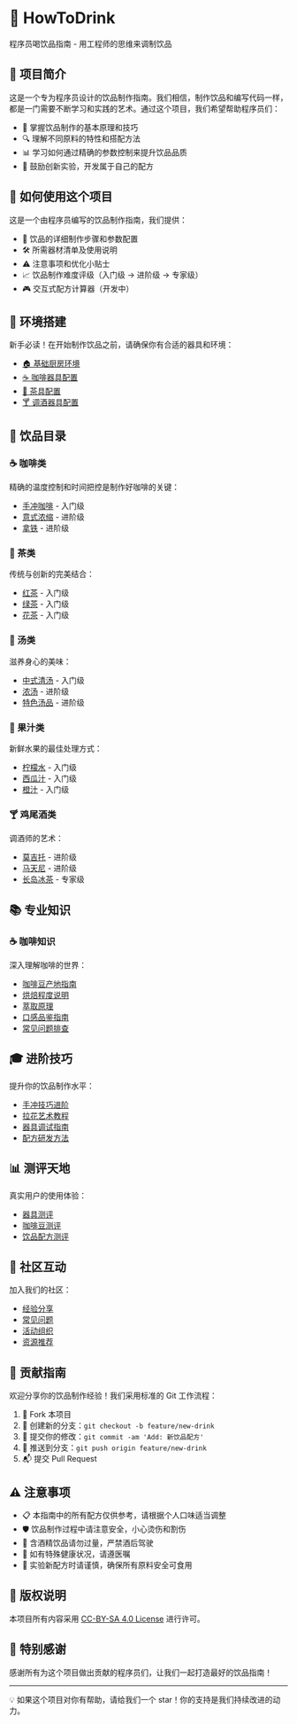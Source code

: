 ﻿# 🍹 HowToDrink

程序员喝饮品指南 - 用工程师的思维来调制饮品

## 📖 项目简介

这是一个专为程序员设计的饮品制作指南。我们相信，制作饮品和编写代码一样，都是一门需要不断学习和实践的艺术。通过这个项目，我们希望帮助程序员们：

- 🎯 掌握饮品制作的基本原理和技巧
- 🔍 理解不同原料的特性和搭配方法
- 📊 学习如何通过精确的参数控制来提升饮品品质
- 🧪 鼓励创新实验，开发属于自己的配方

## 🚀 如何使用这个项目

这是一个由程序员编写的饮品制作指南，我们提供：
- 📝 饮品的详细制作步骤和参数配置
- 🛠️ 所需器材清单及使用说明
- ⚠️ 注意事项和优化小贴士
- 📈 饮品制作难度评级（入门级 → 进阶级 → 专家级）
- 🎮 交互式配方计算器（开发中）

## 🔧 环境搭建
新手必读！在开始制作饮品之前，请确保你有合适的器具和环境：
- [🏠 基础厨房环境](setup/basic-kitchen.md)
- [☕ 咖啡器具配置](setup/coffee-equipment.md)
- [🍵 茶具配置](setup/tea-equipment.md)
- [🍸 调酒器具配置](setup/bartender-equipment.md)

## 🎯 饮品目录

### ☕ 咖啡类
精确的温度控制和时间把控是制作好咖啡的关键：
- [手冲咖啡](drinks/coffee/pour-over-coffee.md) - 入门级
- [意式浓缩](drinks/coffee/espresso.md) - 进阶级
- [拿铁](drinks/coffee/latte.md) - 进阶级

### 🍵 茶类
传统与创新的完美结合：
- [红茶](drinks/tea/black-tea.md) - 入门级
- [绿茶](drinks/tea/green-tea.md) - 入门级
- [花茶](drinks/tea/flower-tea.md) - 入门级

### 🥣 汤类
滋养身心的美味：
- [中式清汤](drinks/soup/chinese-clear-soup.md) - 入门级
- [浓汤](drinks/soup/cream-soup.md) - 进阶级
- [特色汤品](drinks/soup/special-soup.md) - 进阶级

### 🥤 果汁类
新鲜水果的最佳处理方式：
- [柠檬水](drinks/juice/lemonade.md) - 入门级
- [西瓜汁](drinks/juice/watermelon-juice.md) - 入门级
- [橙汁](drinks/juice/orange-juice.md) - 入门级

### 🍸 鸡尾酒类
调酒师的艺术：
- [莫吉托](drinks/cocktail/mojito.md) - 进阶级
- [马天尼](drinks/cocktail/martini.md) - 进阶级
- [长岛冰茶](drinks/cocktail/long-island-iced-tea.md) - 专家级

## 📚 专业知识
### ☕ 咖啡知识
深入理解咖啡的世界：
- [咖啡豆产地指南](knowledge/coffee/origin-guide.md)
- [烘焙程度说明](knowledge/coffee/roast-levels.md)
- [萃取原理](knowledge/coffee/extraction-theory.md)
- [口感品鉴指南](knowledge/coffee/tasting-guide.md)
- [常见问题排查](knowledge/coffee/troubleshooting.md)

## 🎓 进阶技巧
提升你的饮品制作水平：
- [手冲技巧进阶](skills/pour-over-advanced.md)
- [拉花艺术教程](skills/latte-art.md)
- [器具调试指南](skills/equipment-tuning.md)
- [配方研发方法](skills/recipe-development.md)

## 📊 测评天地
真实用户的使用体验：
- [器具测评](reviews/equipment-reviews.md)
- [咖啡豆测评](reviews/coffee-bean-reviews.md)
- [饮品配方测评](reviews/drink-recipe-reviews.md)

## 👥 社区互动
加入我们的社区：
- [经验分享](community/experience-sharing.md)
- [常见问题](community/faq.md)
- [活动组织](community/events.md)
- [资源推荐](community/resources.md)

## 🤝 贡献指南

欢迎分享你的饮品制作经验！我们采用标准的 Git 工作流程：

1. 🍴 Fork 本项目
2. 🌿 创建新的分支：`git checkout -b feature/new-drink`
3. 💾 提交你的修改：`git commit -am 'Add: 新饮品配方'`
4. 🚀 推送到分支：`git push origin feature/new-drink`
5. 📬 提交 Pull Request

## ⚠️ 注意事项

- 📋 本指南中的所有配方仅供参考，请根据个人口味适当调整
- 🛡️ 饮品制作过程中请注意安全，小心烫伤和割伤
- 🚫 含酒精饮品请勿过量，严禁酒后驾驶
- 🏥 如有特殊健康状况，请遵医嘱
- 🧪 实验新配方时请谨慎，确保所有原料安全可食用

## 📄 版权说明

本项目所有内容采用 [CC-BY-SA 4.0 License](LICENSE) 进行许可。

## 🌟 特别感谢

感谢所有为这个项目做出贡献的程序员们，让我们一起打造最好的饮品指南！

---

💡 如果这个项目对你有帮助，请给我们一个 star！你的支持是我们持续改进的动力。
